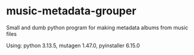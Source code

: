 # music-metadata-grouper
Small and dumb python program for making metadata albums from music files

Using: python 3.13.5, mutagen 1.47.0, pyinstaller 6.15.0
